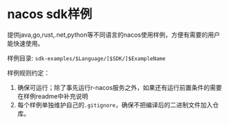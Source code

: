 # nacos sdk样例


提供java,go,rust,.net,python等不同语言的nacos使用样例，方便有需要的用户能快速使用。

样例目录: `sdk-examples/$Language/[$SDK/]$ExampleName`


样例规则约定：

1. 确保可运行；除了事先运行r-nacos服务之外，如果还有运行前置条件的需要在样例readme中补充说明
2. 每个样例单独维护自己的`.gitignore`，确保不把编译后的二进制文件加入仓库。

